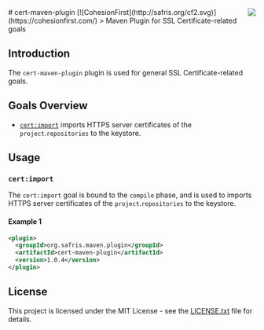 <img src="http://safris.org/logo.png" align="right" />
# cert-maven-plugin [![CohesionFirst](http://safris.org/cf2.svg)](https://cohesionfirst.com/)
> Maven Plugin for SSL Certificate-related goals

## Introduction

The `cert-maven-plugin` plugin is used for general SSL Certificate-related goals.

## Goals Overview

* [`cert:import`](https://github.com/SevaSafris/java/new/master/maven/plugin/cert-maven-plugin#certimport) imports HTTPS server certificates of the `project`.`repositories` to the keystore.

## Usage

### `cert:import`

The `cert:import` goal is bound to the `compile` phase, and is used to imports HTTPS server certificates of the `project`.`repositories` to the keystore.

#### Example 1

```xml
<plugin>
  <groupId>org.safris.maven.plugin</groupId>
  <artifactId>cert-maven-plugin</artifactId>
  <version>1.0.4</version>
</plugin>
```

## License

This project is licensed under the MIT License - see the [LICENSE.txt](LICENSE.txt) file for details.
